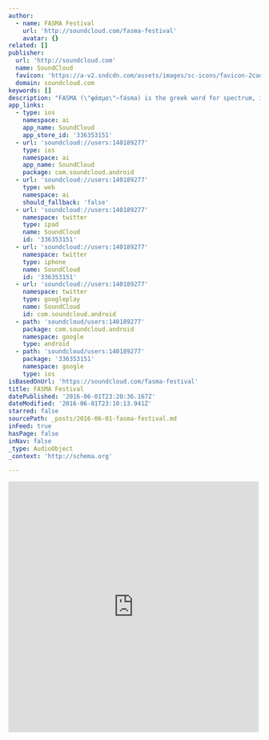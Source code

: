 ```yaml
---
author:
  - name: FASMA Festival
    url: 'http://soundcloud.com/fasma-festival'
    avatar: {}
related: []
publisher:
  url: 'http://soundcloud.com'
  name: SoundCloud
  favicon: 'https://a-v2.sndcdn.com/assets/images/sc-icons/favicon-2cadd14b.ico'
  domain: soundcloud.com
keywords: []
description: "FASMA (\"φάσμα\"~fásma) is the greek word for spectrum, i.e. a condition that can be limited to a specific set of values but can also vary infinitely within a continuum. FASMA festival is a collective attempt to show the prism within which today's music manifests itself."
app_links:
  - type: ios
    namespace: ai
    app_name: SoundCloud
    app_store_id: '336353151'
  - url: 'soundcloud://users:140189277'
    type: ios
    namespace: ai
    app_name: SoundCloud
    package: com.soundcloud.android
  - url: 'soundcloud://users:140189277'
    type: web
    namespace: ai
    should_fallback: 'false'
  - url: 'soundcloud://users:140189277'
    namespace: twitter
    type: ipad
    name: SoundCloud
    id: '336353151'
  - url: 'soundcloud://users:140189277'
    namespace: twitter
    type: iphone
    name: SoundCloud
    id: '336353151'
  - url: 'soundcloud://users:140189277'
    namespace: twitter
    type: googleplay
    name: SoundCloud
    id: com.soundcloud.android
  - path: 'soundcloud/users:140189277'
    package: com.soundcloud.android
    namespace: google
    type: android
  - path: 'soundcloud/users:140189277'
    package: '336353151'
    namespace: google
    type: ios
isBasedOnUrl: 'https://soundcloud.com/fasma-festival'
title: FASMA Festival
datePublished: '2016-06-01T23:20:36.167Z'
dateModified: '2016-06-01T23:10:13.941Z'
starred: false
sourcePath: _posts/2016-06-01-fasma-festival.md
inFeed: true
hasPage: false
inNav: false
_type: AudioObject
_context: 'http://schema.org'

---
```

<iframe src="https://cdn.embedly.com/widgets/media.html?src=https%3A%2F%2Fw.soundcloud.com%2Fplayer%2F%3Fvisual%3Dtrue%26url%3Dhttp%253A%252F%252Fapi.soundcloud.com%252Fusers%252F140189277%26show_artwork%3Dtrue&amp;url=https%3A%2F%2Fsoundcloud.com%2Ffasma-festival&amp;image=http%3A%2F%2Fi1.sndcdn.com%2Favatars-000208344036-ik799h-t500x500.jpg&amp;key=b7d04c9b404c499eba89ee7072e1c4f7&amp;type=text%2Fhtml&amp;schema=soundcloud" width="500" height="500" scrolling="no" frameborder="0" allowfullscreen="" style=""></iframe>